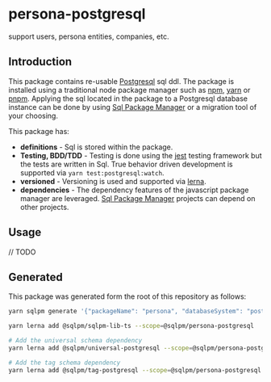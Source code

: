 # **persona-postgresql**

support users, persona entities, companies, etc.

## Introduction

This package contains re-usable [Postgresql](https://www.postgresql.org/) sql ddl. The package is installed using a traditional node package manager such as [npm](https://www.npmjs.com/), [yarn](https://yarnpkg.com/) or [pnpm](https://pnpm.io/). Applying the sql located in the package to a Postgresql database instance can be done by using [Sql Package Manager](https://github.com/erichosick/sqlpm/tree/main/packages/sqlpm) or a migration tool of your choosing.

This package has:

* **definitions** - Sql is stored within the package.
* **Testing, BDD/TDD** - Testing is done using the [jest](https://jestjs.io/) testing framework but the tests are written in Sql. True behavior driven development is supported via `yarn test:postgresql:watch`.
* **versioned** - Versioning is used and supported via [lerna](https://lerna.js.org/).
* **dependencies** - The dependency features of the javascript package manager are leveraged. [Sql Package Manager](https://github.com/erichosick/sqlpm/tree/main/packages/sqlpm) projects can depend on other projects.

## Usage

// TODO

## Generated

This package was generated form the root of this repository as follows:

```bash
yarn sqlpm generate '{"packageName": "persona", "databaseSystem": "postgresql", "description": "support users, persona entities, companies, etc.", "author": "Eric Hosick", "email": "erichosick@gmail.com", "purposes": ["readwrite"], "actions": ["run", "test", "reset"]}'

yarn lerna add @sqlpm/sqlpm-lib-ts --scope=@sqlpm/persona-postgresql

# Add the universal schema dependency
yarn lerna add @sqlpm/universal-postgresql --scope=@sqlpm/persona-postgresql

# Add the tag schema dependency
yarn lerna add @sqlpm/tag-postgresql --scope=@sqlpm/persona-postgresql
```
